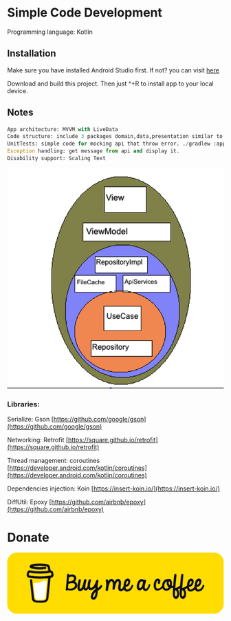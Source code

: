 # Simple Code Development

Programming language: Kotlin

## Installation

Make sure you have installed Android Studio first. If not? you can visit [here](https://developer.android.com/studio)

Download and build this project. Then just ^+R to install app to your local device.

## Notes

```python
App architecture: MVVM with LiveData
Code structure: include 3 packages domain,data,presentation similar to Clean Architecture Components.
UnitTests: simple code for mocking api that throw error. ./gradlew :app:assembleDebugAndroidTest
Exception handling: get message from api and display it.
Disability support: Scaling Text
```
![alt text](https://raw.githubusercontent.com/hvngoc/wakadana/master/showup.png)
### Libraries:
Serialize: Gson [https://github.com/google/gson](https://github.com/google/gson)

Networking: Retrofit [https://square.github.io/retrofit](https://square.github.io/retrofit)

Thread management: coroutines [https://developer.android.com/kotlin/coroutines](https://developer.android.com/kotlin/coroutines)

Dependencies injection: Koin [https://insert-koin.io/](https://insert-koin.io/)

DiffUtil: Epoxy [https://github.com/airbnb/epoxy](https://github.com/airbnb/epoxy)


# Donate
[![N|Solid](https://raw.githubusercontent.com/hvngoc/soulan/master/buymeacoffee.png)](https://www.buymeacoffee.com/ngocjaus)
